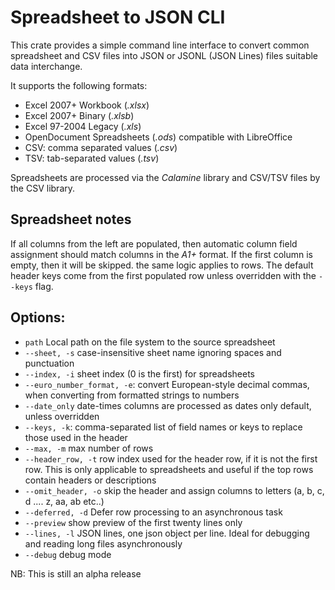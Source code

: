 # Spreadsheet to JSON CLI

This crate provides a simple command line interface to convert common spreadsheet and CSV files into JSON or JSONL (JSON Lines) files suitable data interchange.

It supports the following formats:

- Excel 2007+ Workbook (*.xlsx*)
- Excel 2007+ Binary (*.xlsb*)
- Excel 97-2004 Legacy (*.xls*)
- OpenDocument Spreadsheets (*.ods*) compatible with LibreOffice
- CSV: comma separated values (*.csv*)
- TSV: tab-separated values (*.tsv*)

Spreadsheets are processed via the *Calamine* library and CSV/TSV files by the CSV library.

## Spreadsheet notes

If all columns from the left are populated, then automatic column field assignment should match columns in the *A1+* format. If the first column is empty, then it will be skipped. the same logic applies to rows. The default header keys come from the first populated row unless overridden with the ```--keys``` flag.


## Options:
- ```path``` Local path on the file system to the source spreadsheet
- ```--sheet, -s``` case-insensitive sheet name ignoring spaces and punctuation
- ```--index, -i``` sheet index (0 is the first) for spreadsheets
- ```--euro_number_format, -e```: convert European-style decimal commas, when converting from formatted strings to numbers
- ```--date_only``` date-times columns are processed as dates only default, unless overridden
- ```--keys, -k```: comma-separated list of field names or keys to replace those used in the header
- ```--max, -m``` max number of rows
- ```--header_row, -t``` row index used for the header row, if it is not the first row. This is only applicable to spreadsheets and useful if the top rows contain headers or descriptions
- ```--omit_header, -o``` skip the header and assign columns to letters (a, b, c, d .... z, aa, ab etc..)
- ```--deferred, -d``` Defer row processing to an asynchronous task
- ```--preview``` show preview of the first twenty lines only
- ```--lines, -l``` JSON lines, one json object per line. Ideal for debugging and reading long files asynchronously
- ```--debug``` debug mode

NB: This is still an alpha release
